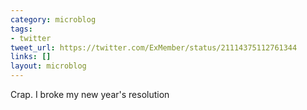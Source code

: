 ```yaml
---
category: microblog
tags:
- twitter
tweet_url: https://twitter.com/ExMember/status/21114375112761344
links: []
layout: microblog
---
```

Crap. I broke my new year's resolution
